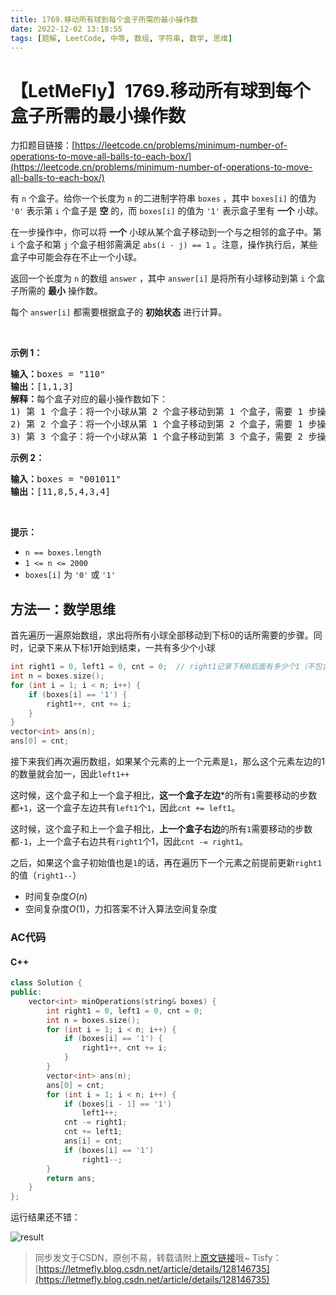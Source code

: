 ```yaml
---
title: 1769.移动所有球到每个盒子所需的最小操作数
date: 2022-12-02 13:18:55
tags: [题解, LeetCode, 中等, 数组, 字符串, 数学, 思维]
---
```


# 【LetMeFly】1769.移动所有球到每个盒子所需的最小操作数

力扣题目链接：[https://leetcode.cn/problems/minimum-number-of-operations-to-move-all-balls-to-each-box/](https://leetcode.cn/problems/minimum-number-of-operations-to-move-all-balls-to-each-box/)

<p>有 <code>n</code> 个盒子。给你一个长度为 <code>n</code> 的二进制字符串 <code>boxes</code> ，其中 <code>boxes[i]</code> 的值为 <code>'0'</code> 表示第 <code>i</code> 个盒子是 <strong>空</strong> 的，而 <code>boxes[i]</code> 的值为 <code>'1'</code> 表示盒子里有 <strong>一个</strong> 小球。</p>

<p>在一步操作中，你可以将 <strong>一个</strong> 小球从某个盒子移动到一个与之相邻的盒子中。第 <code>i</code> 个盒子和第 <code>j</code> 个盒子相邻需满足 <code>abs(i - j) == 1</code> 。注意，操作执行后，某些盒子中可能会存在不止一个小球。</p>

<p>返回一个长度为 <code>n</code> 的数组 <code>answer</code> ，其中 <code>answer[i]</code> 是将所有小球移动到第 <code>i</code> 个盒子所需的 <strong>最小</strong> 操作数。</p>

<p>每个 <code>answer[i]</code> 都需要根据盒子的 <strong>初始状态</strong> 进行计算。</p>

<p> </p>

<p><strong>示例 1：</strong></p>

<pre><strong>输入：</strong>boxes = "110"
<strong>输出：</strong>[1,1,3]
<strong>解释：</strong>每个盒子对应的最小操作数如下：
1) 第 1 个盒子：将一个小球从第 2 个盒子移动到第 1 个盒子，需要 1 步操作。
2) 第 2 个盒子：将一个小球从第 1 个盒子移动到第 2 个盒子，需要 1 步操作。
3) 第 3 个盒子：将一个小球从第 1 个盒子移动到第 3 个盒子，需要 2 步操作。将一个小球从第 2 个盒子移动到第 3 个盒子，需要 1 步操作。共计 3 步操作。
</pre>

<p><strong>示例 2：</strong></p>

<pre><strong>输入：</strong>boxes = "001011"
<strong>输出：</strong>[11,8,5,4,3,4]</pre>

<p> </p>

<p><strong>提示：</strong></p>

<ul>
	<li><code>n == boxes.length</code></li>
	<li><code>1 &lt;= n &lt;= 2000</code></li>
	<li><code>boxes[i]</code> 为 <code>'0'</code> 或 <code>'1'</code></li>
</ul>


    
## 方法一：数学思维

首先遍历一遍原始数组，求出将所有小球全部移动到下标$0$的话所需要的步骤。同时，记录下来从下标$1$开始到结束，一共有多少个小球

```cpp
int right1 = 0, left1 = 0, cnt = 0;  // right1记录下标0后面有多少个1（不包含下标0） | cnt记录将所有小球都移动到下标0需要多少步 | left1 记录下标0左边有多少个1
int n = boxes.size();
for (int i = 1; i < n; i++) {
    if (boxes[i] == '1') {
        right1++, cnt += i;
    }
}
vector<int> ans(n);
ans[0] = cnt;
```



接下来我们再次遍历数组，如果某个元素的上一个元素是```1```，那么这个元素左边的1的数量就会加一，因此```left1++```

这时候，这个盒子和上一个盒子相比，**这一个盒子左边***的所有```1```需要移动的步数都```+1```，这一个盒子左边共有```left1```个```1```，因此```cnt += left1```。

这时候，这个盒子和上一个盒子相比，**上一个盒子右边**的所有```1```需要移动的步数都```-1```，上一个盒子右边共有```right1```个1，因此```cnt -= right1```。

之后，如果这个盒子初始值也是```1```的话，再在遍历下一个元素之前提前更新```right1```的值（```right1--```）

+ 时间复杂度$O(n)$
+ 空间复杂度$O(1)$，力扣答案不计入算法空间复杂度

### AC代码

#### C++

```cpp
class Solution {
public:
    vector<int> minOperations(string& boxes) {
        int right1 = 0, left1 = 0, cnt = 0;
        int n = boxes.size();
        for (int i = 1; i < n; i++) {
            if (boxes[i] == '1') {
                right1++, cnt += i;
            }
        }
        vector<int> ans(n);
        ans[0] = cnt;
        for (int i = 1; i < n; i++) {
            if (boxes[i - 1] == '1')
                left1++;
            cnt -= right1;
            cnt += left1;
            ans[i] = cnt;
            if (boxes[i] == '1')
                right1--;
        }
        return ans;
    }
};
```

运行结果还不错：

![result](https://img-blog.csdnimg.cn/c10a7627b74d42d7abb5af376be815b1.jpeg#pic_center)

<!-- https://p3-juejin.byteimg.com/tos-cn-i-k3u1fbpfcp/5ecbd922fbc34ee6976b7c6e5c3f9bc2~tplv-k3u1fbpfcp-zoom-in-crop-mark:3024:0:0:0.awebp -->

<!-- https://pic.leetcode.cn/1669960002-JcRNJd-result.jpg -->

> 同步发文于CSDN，原创不易，转载请附上[原文链接](https://blog.tisfy.eu.org/2022/12/02/LeetCode%201769.%E7%A7%BB%E5%8A%A8%E6%89%80%E6%9C%89%E7%90%83%E5%88%B0%E6%AF%8F%E4%B8%AA%E7%9B%92%E5%AD%90%E6%89%80%E9%9C%80%E7%9A%84%E6%9C%80%E5%B0%8F%E6%93%8D%E4%BD%9C%E6%95%B0/)哦~
> Tisfy：[https://letmefly.blog.csdn.net/article/details/128146735](https://letmefly.blog.csdn.net/article/details/128146735)
